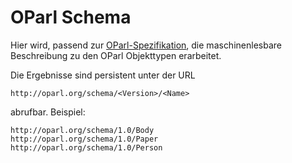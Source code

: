 OParl Schema
============

Hier wird, passend zur [OParl-Spezifikation](https://github.com/OParl/specs),
die maschinenlesbare Beschreibung zu den OParl Objekttypen erarbeitet.

Die Ergebnisse sind persistent unter der URL

    http://oparl.org/schema/<Version>/<Name>

abrufbar. Beispiel:

    http://oparl.org/schema/1.0/Body
    http://oparl.org/schema/1.0/Paper
    http://oparl.org/schema/1.0/Person


